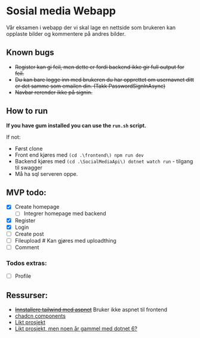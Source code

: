 # Sosial media Webapp
Vår eksamen i webapp der vi skal lage en nettside som brukeren kan opplaste bilder og kommentere på andres bilder.

## Known bugs

- ~~Register kan gi feil, men dette er fordi backend ikke gir full output for feil.~~
- ~~Du kan bare logge inn med brukeren du har opprettet om usernavnet ditt er det samme som emailen din. (Takk PasswordSignInAsync)~~
- ~~Navbar rerender ikke på signin.~~

## How to run

**If you have gum installed you can use the `run.sh` script.**

If not:
- Først clone
- Front end kjøres med `(cd .\frontend\) npm run dev`
- Backend kjøres med `(cd .\SocialMediaApi\) dotnet watch run` - tilgang til swagger
- Må ha sql serveren oppe.



## MVP todo:
- [x] Create homepage
  - [ ] Integrer homepage med backend   
- [x] Register
- [x] Login
- [ ] Create post
- [ ] Fileupload # Kan gjøres med uploadthing
- [ ] Comment

### Todos extras:
- [ ] Profile

## Ressurser:
- ~~[Innstallere tailwind med aspnet](https://github.com/angeldev96/tailwind-aspdotnet/tree/master)~~ Bruker ikke aspnet til frontend
- [chadcn components](https://ui.shadcn.com/docs/components/accordion)
- [Likt prosjekt](https://github.com/teddysmithdev/FinShark)
- [Likt prosjekt, men noen år gammel med dotnet 6?](https://github.com/CodAffection/React-CRUD-with-Asp.Net-Core-Web-API)
